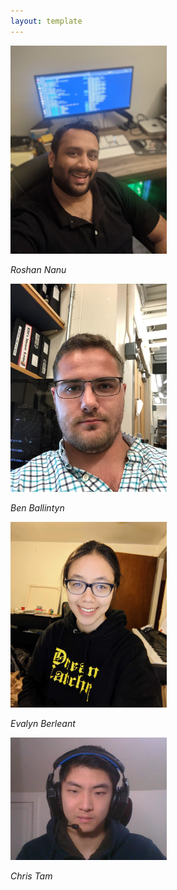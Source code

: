 ```yaml
---
layout: template
---
```

<img src='./figures/Roshan.jpg' alt='Roshan' width="250"/>

*Roshan Nanu*


<img src='./figures/Ben.jpg' alt='Ben' width="250"/>

*Ben Ballintyn*

<img src='./figures/Evalyn.jpg' alt='Evalyn' width="250"/>

*Evalyn Berleant*

<img src='./figures/Chris.png' alt='Chris' width="250"/>

*Chris Tam*
